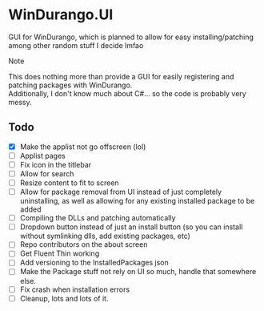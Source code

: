 # WinDurango.UI
GUI for WinDurango, which is planned to allow for easy installing/patching among other random stuff I decide lmfao

> [!NOTE]
> This does nothing more than provide a GUI for easily registering and patching packages with WinDurango.   
> Additionally, I don't know much about C#... so the code is probably very messy.

## Todo
 - [X] Make the applist not go offscreen (lol)
 - [ ] Applist pages
 - [ ] Fix icon in the titlebar
 - [ ] Allow for search
 - [ ] Resize content to fit to screen
 - [ ] Allow for package removal from UI instead of just completely uninstalling, as well as allowing for any existing installed package to be added
 - [ ] Compiling the DLLs and patching automatically
 - [ ] Dropdown button instead of just an install button (so you can install without symlinking dlls, add existing packages, etc)
 - [ ] Repo contributors on the about screen
 - [ ] Get Fluent Thin working
 - [ ] Add versioning to the InstalledPackages json
 - [ ] Make the Package stuff not rely on UI so much, handle that somewhere else.
 - [ ] Fix crash when installation errors
 - [ ] Cleanup, lots and lots of it.
